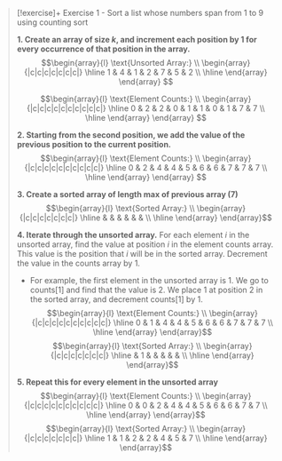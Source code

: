 > [!exercise]+ Exercise 1 - Sort a list whose numbers span from 1 to 9 using counting sort 
> 
>  **1. Create an array of size $k$, and increment each position by 1 for every occurrence of that position in the array.** 
> $$\begin{array}{l}
> \text{Unsorted Array:} \\
> \begin{array}{|c|c|c|c|c|c|c|}
> \hline
> 1 & 4 & 1 & 2 & 7 & 5 & 2 \\
> \hline
> \end{array}
> \end{array}
> $$
> 
> $$\begin{array}{l}
> \text{Element Counts:} \\
> \begin{array}{|c|c|c|c|c|c|c|c|c|c|}
> \hline
> 0 & 2 & 2 & 0 & 1 & 1 & 0 & 1 & 7 & 7 \\
> \hline
> \end{array}
> \end{array}
> $$
> 
>  **2. Starting from the second position, we add the value of the previous position to the current position.**
> $$\begin{array}{l}
> \text{Element Counts:} \\
> \begin{array}{|c|c|c|c|c|c|c|c|c|c|}
> \hline
> 0 & 2 & 4 & 4 & 5 & 6 & 6 & 7 & 7 & 7 \\
> \hline
> \end{array}
> \end{array}
> $$
> 
>  **3. Create a sorted array of length max of previous array (7)**
> $$\begin{array}{l}
> \text{Sorted Array:} \\
> \begin{array}{|c|c|c|c|c|c|c|}
> \hline
>  &  &  &  &  &  &  \\
> \hline
> \end{array}
> \end{array}$$
> 
>  **4. Iterate through the unsorted array.** For each element $i$ in the unsorted array, find the value at position $i$ in the element counts array. This value is the position that $i$ will be in the sorted array. Decrement the value in the counts array by 1.  
> - For example, the first element in the unsorted array is 1. We go to $\text{counts}[1]$ and find that the value is $2$. We place $1$ at position $2$ in the sorted array, and decrement $\text{counts}[1]$ by 1. 
> $$\begin{array}{l}
> \text{Element Counts:} \\
> \begin{array}{|c|c|c|c|c|c|c|c|c|c|}
> \hline
> 0 & 1 & 4 & 4 & 5 & 6 & 6 & 7 & 7 & 7 \\
> \hline
> \end{array}
> \end{array}$$
> $$\begin{array}{l}
> \text{Sorted Array:} \\
> \begin{array}{|c|c|c|c|c|c|c|}
> \hline
>  & 1 &  &  &  &  &  \\
> \hline
> \end{array}
> \end{array}$$
> 
>  **5. Repeat this for every element in the unsorted array**
> $$\begin{array}{l}
> \text{Element Counts:} \\
> \begin{array}{|c|c|c|c|c|c|c|c|c|c|}
> \hline
> 0 & 0 & 2 & 4 & 4 & 5 & 6 & 6 & 7 & 7 \\
> \hline
> \end{array}
> \end{array}$$
> $$\begin{array}{l}
> \text{Sorted Array:} \\
> \begin{array}{|c|c|c|c|c|c|c|}
> \hline
> 1 & 1 & 2 & 2 & 4 & 5 & 7 \\
> \hline
> \end{array}
> \end{array}$$

